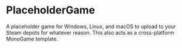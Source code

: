 # PlaceholderGame
A placeholder game for Windows, Linux, and macOS to upload to your Steam depots for whatever reason. This also acts as a cross-platform MonoGame template.

